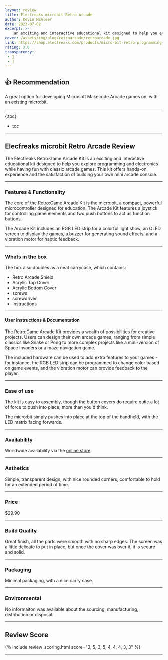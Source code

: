 ```yaml
---
layout: review
title: Elecfreaks microbit Retro Arcade
author: Kevin McAleer
date: 2023-07-02
excerpt: >-
    an exciting and interactive educational kit designed to help you explore programming and electronics while having fun with classic arcade games
cover: /assets/img/blog/retroarcade/retroarcade.jpg
link: https://shop.elecfreaks.com/products/micro-bit-retro-programming-arcade
rating: 3.8
transparency: 
 - 🎁
 - 🤝
---
```


## 👍 Recommendation

A great option for developing Microsoft Makecode Arcade games on, with an existing micro:bit.

---

{:toc}
* toc

---

## Elecfreaks microbit Retro Arcade Review

The Elecfreaks Retro:Game Arcade Kit is an exciting and interactive educational kit designed to help you explore programming and electronics while having fun with classic arcade games. This kit offers hands-on experience and the satisfaction of building your own mini arcade console.

---

### Features & Functionality

The core of the Retro:Game Arcade Kit is the micro:bit, a compact, powerful microcontroller designed for education. The Arcade Kit features a joystick for controlling game elements and two push buttons to act as function buttons.

The Arcade Kit includes an RGB LED strip for a colorful light show, an OLED screen to display the games, a buzzer for generating sound effects, and a vibration motor for haptic feedback. 

---

### Whats in the box

The box also doubles as a neat carrycase, which contains:

* Retro Arcade Shield
* Acrylic Top Cover
* Acrylic Bottom Cover
* screws
* screwdriver
* Instructions

---

#### User instructions & Documentation

The Retro:Game Arcade Kit provides a wealth of possibilities for creative projects. Users can design their own arcade games, ranging from simple classics like Snake or Pong to more complex projects like a mini-version of Space Invaders or a maze navigation game. 

The included hardware can be used to add extra features to your games - for instance, the RGB LED strip can be programmed to change color based on game events, and the vibration motor can provide feedback to the player.

---

### Ease of use

The kit is easy to assembly, though the button covers do require quite a lot of force to push into place; more than you'd think.

The micro:bit simply pushes into place at the top of the handheld, with the LED matrix facing forwards.

---

### Availability

Worldwide availability via the [online store]({{page.link}}).

---

### Asthetics

Simple, transparent design, with nice rounded corners, comfortable to hold for an extended period of time.

---

### Price

$29.90

---

### Build Quality

Great finish, all the parts were smooth with no sharp edges. The screen was a little delicate to put in place, but once the cover was over it, it is secure and solid.

---

### Packaging

Minimal packaging, with a nice carry case.

---

### Environmental

No informaiton was available about the sourcing, manufacturing, distribution or disposal.

---

## Review Score

{% include review_scoring.html score="3, 5, 3, 5, 4, 4, 4, 3, 3" %}

---
